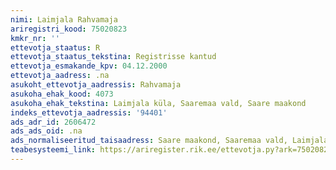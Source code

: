 ```yaml
---
nimi: Laimjala Rahvamaja
ariregistri_kood: 75020823
kmkr_nr: ''
ettevotja_staatus: R
ettevotja_staatus_tekstina: Registrisse kantud
ettevotja_esmakande_kpv: 04.12.2000
ettevotja_aadress: .na
asukoht_ettevotja_aadressis: Rahvamaja
asukoha_ehak_kood: 4073
asukoha_ehak_tekstina: Laimjala küla, Saaremaa vald, Saare maakond
indeks_ettevotja_aadressis: '94401'
ads_adr_id: 2606472
ads_ads_oid: .na
ads_normaliseeritud_taisaadress: Saare maakond, Saaremaa vald, Laimjala küla, Rahvamaja
teabesysteemi_link: https://ariregister.rik.ee/ettevotja.py?ark=75020823&ref=rekvisiidid
---
```

